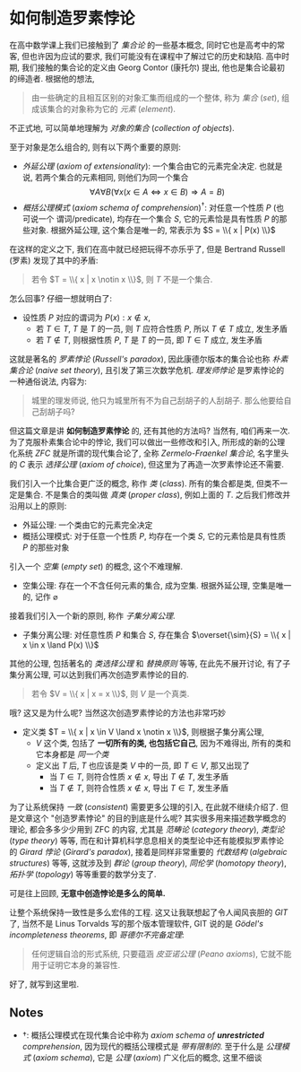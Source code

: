# 如何制造罗素悖论

在高中数学课上我们已接触到了 *集合论* 的一些基本概念, 同时它也是高考中的常客,
但也许因为应试的要求, 我们可能没有在课程中了解过它的历史和缺陷.  高中时期,
我们接触的集合论的定义由 Georg Contor (康托尔) 提出, 他也是集合论最初的缔造者.
根据他的想法,

> 由一些确定的且相互区别的对象汇集而组成的一个整体, 称为 *集合* (*set*),
> 组成该集合的对象称为它的 *元素* (*element*).

不正式地, 可以简单地理解为 *对象的集合* (*collection of objects*).

至于对象是怎么组合的, 则有以下两个重要的原则:

* *外延公理* (*axiom of extensionality*): 一个集合由它的元素完全决定.  也就是说,
若两个集合的元素相同, 则他们为同一个集合
$$
\forall A \forall B
    (\forall x (x \in A \Leftrightarrow x \in B) \Rightarrow A = B)
$$
* *概括公理模式* (*axiom schema of comprehension*)<sup>&dagger;</sup>:
对任意一个性质 $P$ (也可说一个 谓词/predicate), 均存在一个集合 $S$,
它的元素恰是具有性质 $P$ 的那些对象.  根据外延公理, 这个集合是唯一的, 常表示为
$S = \\{ x | P(x) \\}$

在这样的定义之下, 我们在高中就已经把玩得不亦乐乎了, 但是 Bertrand Russell (罗素)
发现了其中的矛盾:

> 若令 $T = \\{ x | x \notin x \\}$, 则 $T$ 不是一个集合.

怎么回事?  仔细一想就明白了:

- 设性质 $P$ 对应的谓词为 $P(x): x \notin x$,
    + 若 $T \in T$, $T$ 是 $T$ 的一员, 则 $T$ 应符合性质 $P$, 所以 $T \notin T$
    成立, 发生矛盾
    + 若 $T \notin T$, 则根据性质 $P$, $T$ 是 $T$ 的一员, 即 $T \in T$ 成立,
    发生矛盾

这就是著名的 *罗素悖论* (*Russell's paradox*), 因此康德尔版本的集合论也称
*朴素集合论* (*naive set theory*), 且引发了第三次数学危机.  *理发师悖论*
是罗素悖论的一种通俗说法, 内容为:

> 城里的理发师说, 他只为城里所有不为自己刮胡子的人刮胡子.
> 那么他要给自己刮胡子吗?

但这篇文章是讲 **如何制造罗素悖论** 的, 还有其他的方法吗?  当然有, 咱们再来一次.
为了克服朴素集合论中的悖论, 我们可以做出一些修改和引入, 所形成的新的公理化系统
*ZFC* 就是所谓的现代集合论了, 全称 *Zermelo-Fraenkel 集合论*, 名字里头的 *C*
表示 *选择公理* (*axiom of choice*), 但这里为了再造一次罗素悖论还不需要.

我们引入一个比集合更广泛的概念, 称作 *类* (*class*).  所有的集合都是类,
但类不一定是集合.  不是集合的类叫做 *真类* (*proper class*), 例如上面的 $T$.
之后我们修改并沿用以上的原则:

* 外延公理: 一个类由它的元素完全决定
* 概括公理模式: 对于任意一个性质 $P$, 均存在一个类 $S$, 它的元素恰是具有性质 $P$
的那些对象

引入一个 *空集* (*empty set*) 的概念, 这个不难理解.

* 空集公理: 存在一个不含任何元素的集合, 成为空集.  根据外延公理, 空集是唯一的, 记作
$\varnothing$

接着我们引入一个新的原则, 称作 *子集分离公理*.

* 子集分离公理: 对任意性质 $P$ 和集合 $S$, 存在集合
$\overset{\sim}{S} = \\{ x | x \in x \land P(x) \\}$

其他的公理, 包括著名的 *类选择公理* 和 *替换原则* 等等, 在此先不展开讨论,
有了子集分离公理, 可以达到我们再次创造罗素悖论的目的.

> 若令 $V = \\{ x | x = x \\}$, 则 $V$ 是一个真类.

哦?  这又是为什么呢?  当然这次创造罗素悖论的方法也非常巧妙

- 定义类 $T = \\{ x | x \in V \land x \notin x \\}$, 则根据子集分离公理,
    + $V$ 这个类, 包括了 **一切所有的类, 也包括它自己**, 因为不难得出,
    所有的类和它本身都是 *同一个类*
    + 定义出 $T$ 后, $T$ 也应该是类 $V$ 中的一员, 即 $T \in V$, 那又出现了
        + 当 $T \in T$, 则符合性质 $x \notin x$, 导出 $T \notin T$, 发生矛盾
        + 当 $T \notin T$, 则符合性质 $x \notin x$, 导出 $T \in T$, 发生矛盾

为了让系统保持 *一致* (*consistent*) 需要更多公理的引入, 在此就不继续介绍了.
但是文章这个 "创造罗素悖论" 的目的到底是什么呢?  其实很多用来描述数学概念的理论,
都会多多少少用到 ZFC 的内容, 尤其是 *范畴论* (*category theory*), *类型论*
(*type theory*) 等等, 而在和计算机科学息息相关的类型论中还有能模拟罗素悖论的
*Girard 悖论* (*Girard's paradox*), 接着是同样非常重要的 *代数结构* (*algebraic
structures*) 等等, 这就涉及到 *群论* (*group theory*), *同伦学* (*homotopy
theory*), *拓扑学* (*topology*) 等等重要的数学分支了.

可是往上回顾, **无意中创造悖论是多么的简单.**

让整个系统保持一致性是多么宏伟的工程.  这又让我联想起了令人闻风丧胆的 *GIT* 了,
当然不是 Linus Torvalds 写的那个版本管理软件, GIT 说的是 *Gödel's incompleteness
theorems*, 即 *哥德尔不完备定理*:

> 任何逻辑自洽的形式系统, 只要蕴涵 *皮亚诺公理* (*Peano axioms*),
> 它就不能用于证明它本身的兼容性.

好了, 就写到这里啦.

## Notes

* &dagger;: 概括公理模式在现代集合论中称为 *axiom schema of __unrestricted__
comprehension*, 因为现代的概括公理模式是 *带有限制的*.  至于什么是 *公理模式*
(*axiom schema*), 它是 *公理* (*axiom*) 广义化后的概念, 这里不细谈

